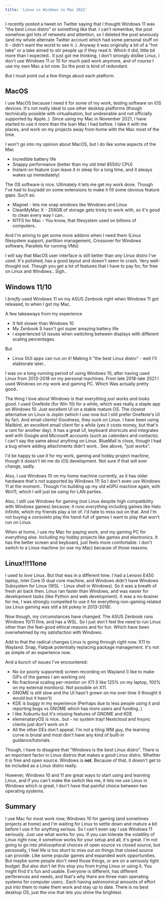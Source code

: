 ```yaml
---
title: 'Linux vs Windows vs Mac 2022'
---
```


I recently posted a tweet on Twitter saying that I thought Windows 11 was "the best Linux distro" or something like that. I can't remember, the post somehow got lots of retweets and attention, so I deleted the post anxiously (and my whole alternate Twitter account which had some personal stuff on it - didn't want the world to see it..). 
Anyway it was originally a bit of a "hot take" or a take aimed to stir people up if they read it. Which it did, little bit more than I expected..
It just got me thinking, I don't strongly dislike Linux, I don't use Windows 11 or 10 for much paid work anymore, and of course I use my own Mac a lot now. So the post is kind of redundant.

But I must point out a few things about each platform.

## MacOS
I use MacOS because I need it for some of my work, testing software on iOS devices. It's not really ideal to use other desktop platforms (though technically possible with virtualisation, but undesirable and not officially supported by Apple..). Since using my Mac in November 2021, I have started to use it more than the loan Mac I had before. I take it with me places, and work on my projects away from home with the Mac most of the time.

I won't go into my opinion about MacOS, but I do like some aspects of the Mac
* Incredible battery life
* Snappy performance (better than my old Intel 8550U CPU)
* Instant-on feature (can leave it in sleep for a long time, and it always wakes up immediately)

The OS software is nice. Ultimately it lets me get my work done. Though I've had to buy/add on some extensions to make it fill some obvious feature gaps. Such as:
* Magnet - lets me snap windows like Windows and Linux
* CleanMyMac X - 256GB of storage gets tricky to work with, so it's good to clean every way I can..
* NTFS for Mac - You know, that filesystem used on billions of computers..  
  
And I'm aiming to get some more addons when I need them (Linux filesystem support, partition management, Crossover for Windows software, Parallels for running VMs)

I will say that MacOS user interface is still better than *any* Linux distro I've used. It's polished, has a good layout and doesn't seem to crash. Very well-thought out. Though you get a lot of features that I have to pay for, for free on Linux and Windows.. Sigh..

## Windows 11/10
I *briefly* used Windows 11 on my ASUS Zenbook right when Windows 11 got released, to when I got my Mac.

A few takeaways from my experience
* It felt slower than Windows 10
* My Zenbook S hasn't got super amazing battery life
* I experienced UI issues when switching between displays with different scaling percentages. 
  
But
* Linux GUI apps can run on it! Making it "the best Linux distro" - well I'll elabtorate later..

I was on a long-running period of using Windows 10, after having used Linux from 2013-2018 on my personal machines. From late 2018-late 2021 I used Windows on my work and gaming PC. Which Was actually pretty good..

The thing I love about Windows is that everything *just works* and *looks good*. I used OneNote (for Win 10) for a while, which was really a staple app on Windows 10. Just excellent UI on a stable mature OS. The closest alternative on Linux is Joplin (which I use now but I still prefer OneNote's UI by far). And email clients! Goodness, they suck on Linux. I have been using Mailbird, an excellent email client for a while (yes it costs money, but that's a rant for another day). It has a great UI, keyboard shortcuts and integrates well with Google and Microsoft accounts (such as calendars and contacts). I can't say the same about anything on Linux. BlueMail is close, though I had a bug where adding attachments didn't work.. See above, "just works".

I'd be happy to use it for my work, gaming and hobby project machine, though it doesn't let me do iOS development. Not sure if that will ever change, sadly.

Also, I use Windows 10 on my home machine currently, as it has older hardware that's not supported by Windows 11! So I don't even use Windows 11 at the moment.. Though I'm building up my old eGPU machine again, with Win11, which I will just be using for LAN parties.

Also, I still use Windows for gaming (not Linux despite high compatibility with Windows games) because; it runs *everything* including games like Halo Infinite, which my friends play a lot of. I'd hate to miss out on that. And I'm not buying a consoleto play the hand-full of games I want to play that won't run on Linux.

When at home, I use my Mac for paying work, and my gaming PC for everything else. Including my hobby projects like games and elextronics. It has the better screen and keyboard, just feels more comfortable. I don't switch to a Linux machine (or use my Mac) because of those reasons.

## Linux!!!11one
I used to *love* Linux. But that was in a different time. I had a Lenovo E450 laptop, Intel Core i5 dual core machine, and Windows didn't have Windows Subsystem for Linux (WSL - Linux shell in Windows). So it was a breath of fresh air back then. Linux ran faster than Windows, and was easier for development tasks (like Python and web development). It was a no-brainer for me, I was strongly compelled to use it for everything non-gaming related (as Linux gaming was still a bit pokey in 2013-2018).

Now though, my circumstances have changed. The ASUS Zenbook runs Windows 10/11 fine, and has a WSL. So I just don't feel the need to run Linux other than the feel-good ethical reasons and for fun. Which have been overwhelmed by my satisfaction with Windows. 

Add to that the radical changes Linux is going through right now. X11 to Wayland. Snap, Flatpak potentially replacing package management. It's not as simple of an experience now. 

And a bunch of issues I've encountered:
* No (or poorly supported) screen recording on Wayland (I like to make GIFs of the games I am working on)
* No fractional scaling per-monitor on X11 (I like 125% on my laptop, 100% on my external monitors). Not possible on X11.
* GNOME is still slow and the UI hasn't grown on me over time (I thought it would but it hasn't)
* KDE is buggy in my experience (Perhaps due to less people using it and reporting bugs vs GNOME which has more users and funding..)
* I like Xubuntu but it's missing features of GNOME and KDE
* elemenataryOS is nice.. but - no system tray! Nextcloud and Insync clients just don't work on it
* All the other DEs don't appeal. I'm not a tiling WM guy, the learning curve is brutal and most don't have any kind of built-in guidance/tutorials.

Though, I have to disagree that "Windows is the best Linux distro". There is an important factor in Linux distros that makes a good Linux distro. Whether it is free and open source. Windows is **not**. Because of that, it doesn't get to be included as a Linux distro really.

However, Windows 10 and 11 are great ways to start using and learning Linux, and if you can't make the switch like me, it lets me use Linux in Windows which is great, I don't have that painful choice between two operating systems.

## Summary
I use Mac for most work now, Windows 10 for gaming (and sometimes projects at home) and I'm waiting for Linux to settle down and mature a bit before I use it for anything serious. So I can't even say I use Windows 11 seriously. 
Just use what works for you. If you can tolerate the volatility of Linux right now, it somehow works for your setup and all, it's great. I'm not going to go into philosophical choices of open source vs closed source, but personally, I feel life is too short to miss out on things that closed source can provide. Like some popular games and expanded work opportunities. But maybe some people don't need those things, or are on a seriously tight budget.
But also don't let this stop you from trying Linux or using it. You might find it's fun and usable. 
Everyone is different, has different perferences and needs, and that's why there are three main operating systems for computer users.. Each having astronomical amounts of effort put into them to make them work and stay up to date.
There is no best desktop OS, just the one that lets you shine the brightest.